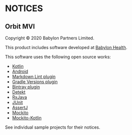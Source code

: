 # NOTICES

## Orbit MVI

Copyright &copy; 2020 Babylon Partners Limited.

This product includes software developed at [Babylon Health](http://www.babylonhealth.com/).

This software uses the following open source works:

- [Kotlin](https://github.com/JetBrains/kotlin)
- [Android](https://developer.android.com)
- [Markdown Lint plugin](https://github.com/appmattus/markdown-lint)
- [Gradle Versions plugin](https://github.com/ben-manes/gradle-versions-plugin)
- [Bintray plugin](https://github.com/bintray/gradle-bintray-plugin)
- [Detekt](https://github.com/detekt/detekt)
- [RxJava](https://github.com/ReactiveX/RxJava)
- [JUnit](https://junit.org/)
- [AssertJ](https://assertj.github.io/doc/)
- [Mockito](https://site.mockito.org)
- [Mockito-Kotlin](https://github.com/nhaarman/mockito-kotlin)

See individual sample projects for their notices.
